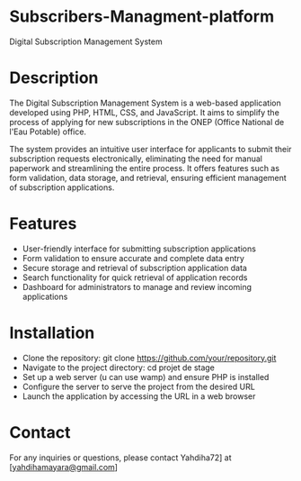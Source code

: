 # Subscribers-Managment-platform
Digital Subscription Management System
# Description
The Digital Subscription Management System is a web-based application developed using PHP, HTML, CSS, and JavaScript. It aims to simplify the process of applying for new subscriptions in the ONEP (Office National de l'Eau Potable) office.

The system provides an intuitive user interface for applicants to submit their subscription requests electronically, eliminating the need for manual paperwork and streamlining the entire process. It offers features such as form validation, data storage, and retrieval, ensuring efficient management of subscription applications.
# Features
- User-friendly interface for submitting subscription applications
- Form validation to ensure accurate and complete data entry
- Secure storage and retrieval of subscription application data
- Search functionality for quick retrieval of application records
- Dashboard for administrators to manage and review incoming applications
# Installation
- Clone the repository: git clone https://github.com/your/repository.git
- Navigate to the project directory: cd projet de stage
- Set up a web server (u can use wamp) and ensure PHP is installed
- Configure the server to serve the project from the desired URL
- Launch the application by accessing the URL in a web browser
# Contact
For any inquiries or questions, please contact Yahdiha72] at [yahdihamayara@gmail.com]
